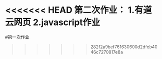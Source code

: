 <<<<<<< HEAD
第二次作业：
1.有道云网页
2.javascript作业
=======
#第一次作业
>>>>>>> 282f2a9bef761630600d2dfeb4046c7270817e8a
